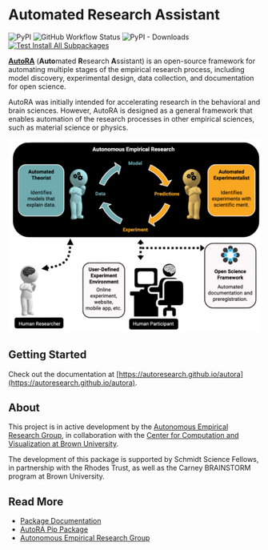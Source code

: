# Automated Research Assistant

![PyPI](https://img.shields.io/pypi/v/autora)
![GitHub Workflow Status](https://img.shields.io/github/actions/workflow/status/autoresearch/autora/test-pytest.yml)
![PyPI - Downloads](https://img.shields.io/pypi/dm/autora)
[![Test Install All Subpackages](https://github.com/AutoResearch/autora/actions/workflows/test-install-all.yml/badge.svg)](https://github.com/AutoResearch/autora/actions/workflows/test-install-all.yml)

<b>[AutoRA](https://pypi.org/project/autora/)</b> (<b>Auto</b>mated <b>R</b>esearch <b>A</b>ssistant) is an open-source framework for 
automating multiple stages of the empirical research process, including model discovery, experimental design, data collection, and documentation for open science. 

AutoRA was initially intended for accelerating research in the behavioral and brain sciences. However, AutoRA is designed as a general framework that enables automation of the research processes in other empirical sciences, such as material science or physics.

![Autonomous Empirical Research Paradigm](https://github.com/AutoResearch/autora/raw/main/docs/img/overview.png)

## Getting Started

Check out the documentation at 
[https://autoresearch.github.io/autora](https://autoresearch.github.io/autora).

## About

This project is in active development by 
the [Autonomous Empirical Research Group](http://empiricalresearch.ai), 
in collaboration with the [Center for Computation and Visualization at Brown University](https://ccv.brown.edu).

The development of this package is supported by Schmidt Science Fellows, in partnership with the Rhodes Trust, as well as the Carney BRAINSTORM program at Brown University.

## Read More

- [Package Documentation](https://autoresearch.github.io/autora/)
- [AutoRA Pip Package](https://pypi.org/project/autora/)
- [Autonomous Empirical Research Group](http://www.empiricalresearch.ai)

